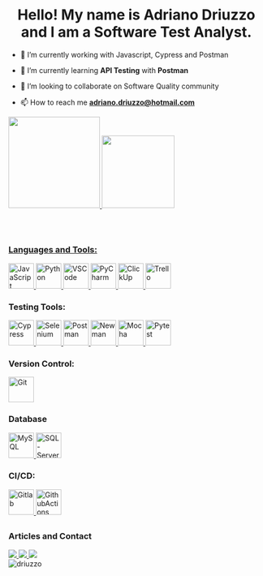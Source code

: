<h1 align="center">Hello! My name is Adriano Driuzzo and I am a Software Test Analyst. </h1>

- 🔭 I’m currently working with Javascript, Cypress and Postman

- 🌱 I’m currently learning **API Testing** with **Postman**

- 👯 I’m looking to collaborate on Software Quality community

- 📫 How to reach me **adriano.driuzzo@hotmail.com**

<div>
  <a href="https://github.com/driuzzo">
    <img height="180em" src="https://github-readme-stats.vercel.app/api?username=driuzzo&show_icons=true&theme=dracula&include_all_commits=true&count_private=true" />
    <img height="143em" src="https://github-readme-stats.vercel.app/api/top-langs/?username=driuzzo&layout=compact&langs_count=3&theme=dracula&hide=Rich%20Text%20Format" />
  </div>
  
 ##

<div style="display: inline_block">
  <br>
  <h3 align="left">Languages and Tools:</h3>
  <p align="left">
    <a href="https://developer.mozilla.org/en-US/docs/Web/JavaScript" target="_blank" rel="noreferrer"> 
      <img width="50" alt="JavaScript" src="https://cdn.jsdelivr.net/gh/devicons/devicon/icons/javascript/javascript-plain.svg" /> </a>
    <a href="https://www.python.org" target="_blank" rel="noreferrer"> 
      <img width="50" alt="Python" src="https://cdn.jsdelivr.net/gh/devicons/devicon/icons/python/python-original.svg" /> </a>
    <a href="https://code.visualstudio.com" target="_blank" rel="noreferrer">
      <img width="50" alt="VSCode" src="https://cdn.jsdelivr.net/gh/devicons/devicon/icons/vscode/vscode-original-wordmark.svg" /> </a>
    <a href="https://www.jetbrains.com/pt-br/pycharm/" target="_blank" rel="noreferrer">
      <img width="50" alt="PyCharm" src="https://cdn.jsdelivr.net/gh/devicons/devicon/icons/pycharm/pycharm-original.svg" /> </a>
    <a href="https://clickup.com/" target="_blank" rel="noreferrer">
      <img width="50" alt="ClickUp" src="https://clickup.com/landing/images/clickup-logo-gradient.png" /> </a>
    <a href="https://trello.com" target="_blank" rel="noreferrer">
      <img width="50" alt="Trello" src="https://cdn.jsdelivr.net/gh/devicons/devicon/icons/trello/trello-plain-wordmark.svg" /> </a>
  </p>
</div>
      
<div>
  <h3 align="left">Testing Tools:</h3>
  <p align="left">
    <a href="https://www.cypress.io/" target="_blank" rel="noreferrer">
      <img width="50" alt="Cypress" src="https://asset.brandfetch.io/idIq_kF0rb/idv3zwmSiY.jpeg" /> </a>
    <a href="https://www.selenium.dev/" target="_blank" rel="noreferrer">
      <img width="50" alt="Selenium" src="https://upload.wikimedia.org/wikipedia/commons/d/d5/Selenium_Logo.png" /> </a>
    <a href="https://www.postman.com/" target="_blank" rel="noreferrer">
      <img width="50" alt="Postman" src="https://www.svgrepo.com/download/354202/postman-icon.svg" /> </a>
    <a href="https://github.com/postmanlabs/newman/" target="_blank" rel="noreferrer">
      <img width="50" alt="Newman" src="https://postman-toolboxes2.s3.amazonaws.com/assets/newman/newman.png" /> </a>
    <a href="https://mochajs.org/" target="_blank" rel="noreferrer">
      <img width="50" alt="Mocha" src="https://www.vectorlogo.zone/logos/mochajs/mochajs-icon.svg" /> </a>
    <a href="https://pytest.org/" target="_blank" rel="noreferrer">
      <img width="50" alt="Pytest" src="https://cdn.jsdelivr.net/gh/devicons/devicon/icons/pytest/pytest-original-wordmark.svg" /> </a>
  </p>
</div>

<div>
  <h3 align="left">Version Control:</h3>
  <p align="left">
    <a href="https://git-scm.com/" target="_blank" rel="noreferrer">
      <img width="50" alt="Git" src="https://cdn.jsdelivr.net/gh/devicons/devicon/icons/git/git-original.svg" /> </a>
      </p>
</div>

<div>
  <h3 align="left">Database</h3>
  <p align="left">
    <a href="https://www.mysql.com/" target="_blank" rel="noreferrer">
      <img width="50" alt="MySQL" src="https://cdn.jsdelivr.net/gh/devicons/devicon/icons/mysql/mysql-original.svg" /> </a>
    <a href="https://www.microsoft.com/pt-br/sql-server/" target="_blank" rel="noreferrer">
      <img width="50" alt="SQL-Server" src="https://cdn-icons-png.flaticon.com/512/5968/5968409.png" /> </a>
  </p>
</div>
     
<div>
  <h3 align="left">CI/CD:</h3>
  <p align="left">
    <a href="https://about.gitlab.com/" target="_blank" rel="noreferrer">
      <img width="50" alt="Gitlab" src="https://cdn.jsdelivr.net/gh/devicons/devicon/icons/gitlab/gitlab-original.svg" /> </a>
    <a href="https://github.com/features/actions" target="_blank" rel="noreferrer">
      <img width="50" alt="GithubActions" src="https://avatars.githubusercontent.com/u/44036562?s=200&v=4" /> </a>
  </p>
</div>  
      
  
  ##
     
<div>
  <h3 align="left">Articles and Contact</h3>
  <a href = "mailto:adriano.driuzzo@hotmail.com"><img src="https://img.shields.io/badge/Outlook-0078D4?style=for-the-badge&logo=microsoft-outlook&logoColor=white"> </a>
  <a href="https://www.linkedin.com/in/adriano-driuzzo/" target="_blank"><img src="https://img.shields.io/badge/-LinkedIn-%230077B5?style=for-the-badge&logo=linkedin&logoColor=white" target="_blank"> </a>
  <a href="https://medium.com/@adriano-driuzzo" target="_blank"><img src="https://img.shields.io/badge/Medium-12100E?style=for-the-badge&logo=medium&logoColor=white"> </a>
</div>
  
<img src="https://komarev.com/ghpvc/?username=driuzzo" alt="driuzzo" />
